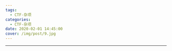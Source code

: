 ```yaml
---
tags:
  - CTF-杂项
categories:
  - CTF-杂项
date: 2020-02-01 14:45:00
cover: /img/post/9.jpg
---
```


---
